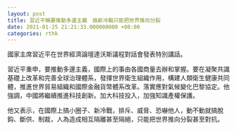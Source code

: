 ```yaml
---
layout: post
title: 習近平稱要推動多邊主義　搞新冷戰只能把世界推向分裂
date: 2021-01-25 21:21:33.000000000 +08:00
categories: rthk
---
```


國家主席習近平在世界經濟論壇達沃斯議程對話會發表特別講話。

習近平重申，要推動多邊主義，國際上的事由各國商量去辦和掌握。要在凝聚共識基礎上改革和完善全球治理體系，發揮世界衛生組織作用，構建人類衛生健康共同體，推進世界貿易組織和國際金融貨幣體系改革。落實應對氣候變化巴黎協定。他強調，中國將繼續推進科技創新。加大科技投入，加強知識產權保護。

他又表示，在國際上搞小圈子、新冷戰，排斥、威脅、恐嚇他人，動不動就搞脫鈎、斷供、制裁，人為造成相互隔離甚至隔絕，只能把世界推向分裂甚至對抗。
